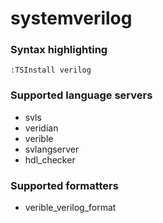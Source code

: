 <!--- THIS DOCUMENT IS AUTOMATICALLY GENERATED, DON'T EDIT IT -->
# systemverilog

### Syntax highlighting

```vim
:TSInstall verilog
```

### Supported language servers

- svls
- veridian
- verible
- svlangserver
- hdl_checker

### Supported formatters

- verible_verilog_format
